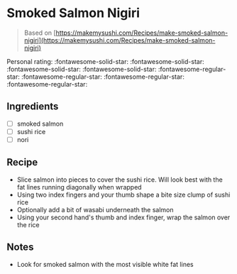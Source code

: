 <!-- Needs Manual Review -->

<!-- Do not modify sections with "AUTO-*". They are updated by make.py -->

# Smoked Salmon Nigiri

> Based on [https://makemysushi.com/Recipes/make-smoked-salmon-nigiri](https://makemysushi.com/Recipes/make-smoked-salmon-nigiri)

<!-- rating=1; (User can specify rating on scale of 1-5) -->
<!-- AUTO-UserRating -->
Personal rating: :fontawesome-solid-star: :fontawesome-solid-star: :fontawesome-solid-star: :fontawesome-solid-star: :fontawesome-regular-star: :fontawesome-regular-star: :fontawesome-regular-star: :fontawesome-regular-star:
<!-- /AUTO-UserRating -->

<!-- name_image=None; (User can specify image name) -->
<!-- AUTO-Image -->
<!-- TODO: Capture image -->
<!-- /AUTO-Image -->

## Ingredients

* [ ] smoked salmon
* [ ] sushi rice
* [ ] nori

## Recipe

* Slice salmon into pieces to cover the sushi rice. Will look best with the fat lines running diagonally when wrapped
* Using two index fingers and your thumb shape a bite size clump of sushi rice
* Optionally add a bit of wasabi underneath the salmon
* Using your second hand's thumb and index finger, wrap the salmon over the rice

## Notes

* Look for smoked salmon with the most visible white fat lines
